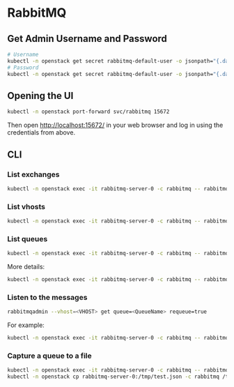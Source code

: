 # RabbitMQ

## Get Admin Username and Password

```bash
# Username
kubectl -n openstack get secret rabbitmq-default-user -o jsonpath="{.data.username}" | base64 --decode
# Password
kubectl -n openstack get secret rabbitmq-default-user -o jsonpath="{.data.password}" | base64 --decode
```

## Opening the UI

```bash
kubectl -n openstack port-forward svc/rabbitmq 15672
```

Then open <http://localhost:15672/> in your web browser and log in using the credentials from above.

## CLI

### List exchanges

```bash
kubectl -n openstack exec -it rabbitmq-server-0 -c rabbitmq -- rabbitmqadmin list exchanges
```

### List vhosts

```bash
kubectl -n openstack exec -it rabbitmq-server-0 -c rabbitmq -- rabbitmqadmin list vhosts
```

### List queues

```bash
kubectl -n openstack exec -it rabbitmq-server-0 -c rabbitmq -- rabbitmqadmin list queues
```

More details:

```bash
kubectl -n openstack exec -it rabbitmq-server-0 -c rabbitmq -- rabbitmqadmin list queues vhost name node messages message_stats.publish_details.rate
```

### Listen to the messages

```bash
rabbitmqadmin --vhost=<VHOST> get queue=<QueueName> requeue=true
```

For example:

```bash
kubectl -n openstack exec -it rabbitmq-server-0 -c rabbitmq -- rabbitmqadmin --vhost=nova get queue=notifications.info ackmode=ack_requeue_true count=5
```

### Capture a queue to a file

```bash
kubectl -n openstack exec -it rabbitmq-server-0 -c rabbitmq -- rabbitmqadmin --vhost=nova get queue=notifications.info ackmode=ack_requeue_true payload_file=/tmp/test.json
kubectl -n openstack cp rabbitmq-server-0:/tmp/test.json -c rabbitmq /tmp/test.json
```
